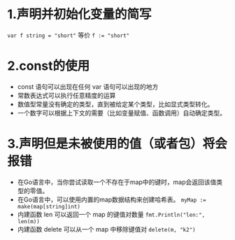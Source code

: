 # 1.声明并初始化变量的简写

`var f string = "short"` 等价 `f := "short"`

# 2.const的使用

- const 语句可以出现在任何 var 语句可以出现的地方
- 常数表达式可以执行任意精度的运算
- 数值型常量没有确定的类型，直到被给定某个类型，比如显式类型转化。
- 一个数字可以根据上下文的需要（比如变量赋值、函数调用）自动确定类型。

# 3.声明但是未被使用的值（或者包）将会报错


- 在Go语言中，当你尝试读取一个不存在于map中的键时，map会返回该值类型的零值。
- 在Go语言中，可以使用内置的map数据结构来创建哈希表。
`myMap := make(map[string]int)`
- 内建函数 len 可以返回一个 map 的键值对数量
`fmt.Println("len:", len(m))`
- 内建函数 delete 可以从一个 map 中移除键值对
`delete(m, "k2")`


